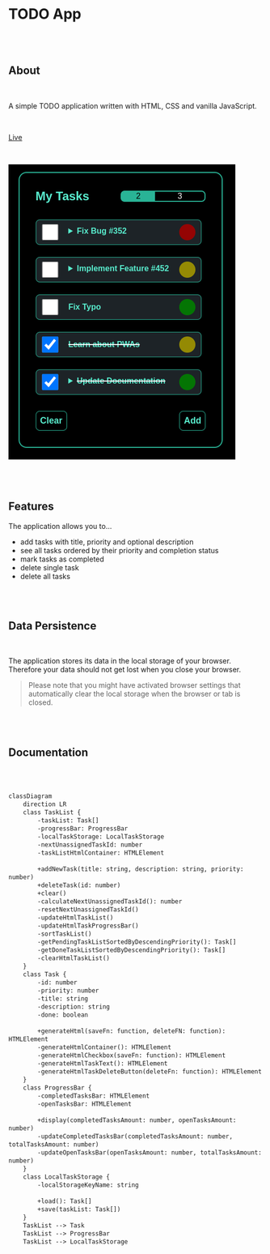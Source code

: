 # **TODO App**
<br>
<br>

## **About**
<br>

A simple TODO application written with HTML, CSS and vanilla JavaScript.

<br>

[Live](https://voss29.github.io/todo-app/)

<br>

![Screenshot](./screenshots/screenshot-todo-app.png)

<br>
<br>

## **Features**

The application allows you to...
* add tasks with title, priority and optional description
* see all tasks ordered by their priority and completion status
* mark tasks as completed
* delete single task
* delete all tasks

<br>
<br>

## **Data Persistence**
<br>

The application stores its data in the local storage of your browser. Therefore your data should not get lost when you close your browser. 

>Please note that you might have activated browser settings that automatically clear the local storage when the browser or tab is closed.

<br>
<br>

## **Documentation**
<br>
<br>

```mermaid
classDiagram
    direction LR
    class TaskList {
        -taskList: Task[]
        -progressBar: ProgressBar
        -localTaskStorage: LocalTaskStorage 
        -nextUnassignedTaskId: number
        -taskListHtmlContainer: HTMLElement 

        +addNewTask(title: string, description: string, priority: number)
        +deleteTask(id: number)
        +clear()
        -calculateNextUnassignedTaskId(): number
        -resetNextUnassignedTaskId()
        -updateHtmlTaskList()
        -updateHtmlTaskProgressBar()
        -sortTaskList()
        -getPendingTaskListSortedByDescendingPriority(): Task[]
        -getDoneTaskListSortedByDescendingPriority(): Task[]
        -clearHtmlTaskList()
    }
    class Task {
        -id: number
        -priority: number
        -title: string
        -description: string
        -done: boolean

        +generateHtml(saveFn: function, deleteFN: function): HTMLElement
        -generateHtmlContainer(): HTMLElement
        -generateHtmlCheckbox(saveFn: function): HTMLElement
        -generateHtmlTaskText(): HTMLElement
        -generateHtmlTaskDeleteButton(deleteFn: function): HTMLElement
    }
    class ProgressBar {
        -completedTasksBar: HTMLElement
        -openTasksBar: HTMLElement

        +display(completedTasksAmount: number, openTasksAmount: number)
        -updateCompletedTasksBar(completedTasksAmount: number, totalTasksAmount: number)
        -updateOpenTasksBar(openTasksAmount: number, totalTasksAmount: number)
    }
    class LocalTaskStorage {
        -localStorageKeyName: string

        +load(): Task[]
        +save(taskList: Task[])
    }
    TaskList --> Task
    TaskList --> ProgressBar
    TaskList --> LocalTaskStorage


```
